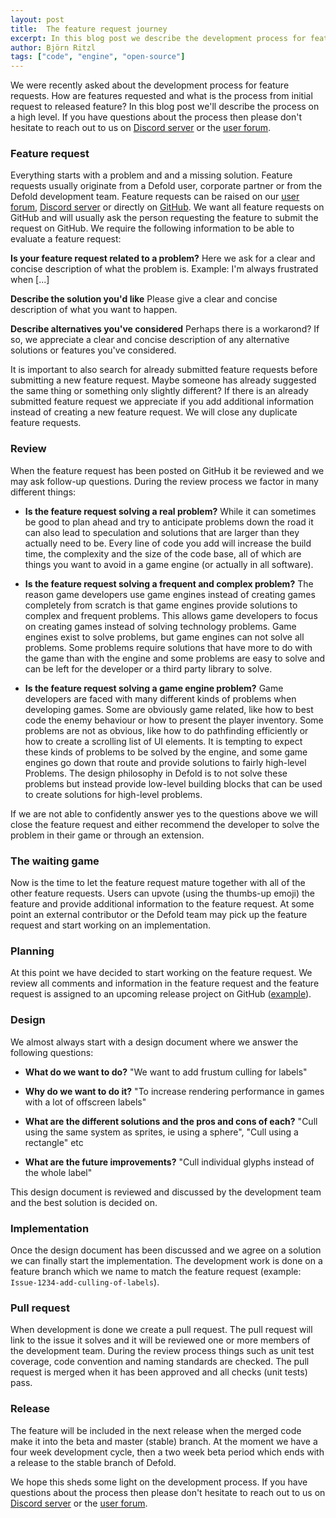 ```yaml
---
layout: post
title:  The feature request journey
excerpt: In this blog post we describe the development process for feature requests
author: Björn Ritzl
tags: ["code", "engine", "open-source"]
---
```


We were recently asked about the development process for feature requests. How are features requested and what is the process from initial request to released feature? In this blog post we'll describe the process on a high level. If you have questions about the process then please don't hesitate to reach out to us on [Discord server](https://defold.com/discord) or the [user forum](https://forum.defold.com/).


### Feature request
Everything starts with a problem and and a missing solution. Feature requests usually originate from a Defold user, corporate partner or from the Defold development team. Feature requests can be raised on our [user forum](https://forum.defold.com/), [Discord server](https://defold.com/discord) or directly on [GitHub](https://github.com/defold/defold/issues/new?assignees=&labels=feature+request&template=feature_request.md&title=). We want all feature requests on GitHub and will usually ask the person requesting the feature to submit the request on GitHub. We require the following information to be able to evaluate a feature request:

**Is your feature request related to a problem?**
Here we ask for a clear and concise description of what the problem is. Example: I'm always frustrated when [...]

**Describe the solution you'd like**
Please give a clear and concise description of what you want to happen.

**Describe alternatives you've considered**
Perhaps there is a workarond? If so, we appreciate a clear and concise description of any alternative solutions or features you've considered.

It is important to also search for already submitted feature requests before submitting a new feature request. Maybe someone has already suggested the same thing or something only slightly different? If there is an already submitted feature request we appreciate if you add additional information instead of creating a new feature request. We will close any duplicate feature requests.


### Review
When the feature request has been posted on GitHub it be reviewed and we may ask follow-up questions. During the review process we factor in many different things:

* **Is the feature request solving a real problem?** While it can sometimes be good to plan ahead and try to anticipate problems down the road it can also lead to speculation and solutions that are larger than they actually need to be. Every line of code you add will increase the build time, the complexity and the size of the code base, all of which are things you want to avoid in a game engine (or actually in all software).

* **Is the feature request solving a frequent and complex problem?** The reason game developers use game engines instead of creating games completely from scratch is that game engines provide solutions to complex and frequent problems. This allows game developers to focus on creating games instead of solving technology problems. Game engines exist to solve problems, but game engines can not solve all problems. Some problems require solutions that have more to do with the game than with the engine and some problems are easy to solve and can be left for the developer or a third party library to solve.

* **Is the feature request solving a game engine problem?** Game developers are faced with many different kinds of problems when developing games. Some are obviously game related, like how to best code the enemy behaviour or how to present the player inventory. Some problems are not as obvious, like how to do pathfinding efficiently or how to create a scrolling list of UI elements. It is tempting to expect these kinds of problems to be solved by the engine, and some game engines go down that route and provide solutions to fairly high-level Problems. The design philosophy in Defold is to not solve these problems but instead provide low-level building blocks that can be used to create solutions for high-level problems.

If we are not able to confidently answer yes to the questions above we will close the feature request and either recommend the developer to solve the problem in their game or through an extension.


### The waiting game
Now is the time to let the feature request mature together with all of the other feature requests. Users can upvote (using the thumbs-up emoji) the feature and provide additional information to the feature request. At some point an external contributor or the Defold team may pick up the feature request and start working on an implementation.


### Planning
At this point we have decided to start working on the feature request. We review all comments and information in the feature request and the feature request is assigned to an upcoming release project on GitHub ([example](https://github.com/defold/defold/projects/69)).


### Design
We almost always start with a design document where we answer the following questions:

* **What do we want to do?**
"We want to add frustum culling for labels"

* **Why do we want to do it?**
"To increase rendering performance in games with a lot of offscreen labels"

* **What are the different solutions and the pros and cons of each?**
"Cull using the same system as sprites, ie using a sphere", "Cull using a rectangle" etc

* **What are the future improvements?**
"Cull individual glyphs instead of the whole label"

This design document is reviewed and discussed by the development team and the best solution is decided on.


### Implementation
Once the design document has been discussed and we agree on a solution we can finally start the implementation. The development work is done on a feature branch which we name to match the feature request (example: `Issue-1234-add-culling-of-labels`).


### Pull request
When development is done we create a pull request. The pull request will link to the issue it solves and it will be reviewed one or more members of the development team. During the review process things such as unit test coverage, code convention and naming standards are checked. The pull request is merged when it has been approved and all checks (unit tests) pass.


### Release
The feature will be included in the next release when the merged code make it into the beta and master (stable) branch. At the moment we have a four week development cycle, then a two week beta period which ends with a release to the stable branch of Defold.


We hope this sheds some light on the development process. If you have questions about the process then please don't hesitate to reach out to us on [Discord server](https://defold.com/discord) or the [user forum](https://forum.defold.com/).
